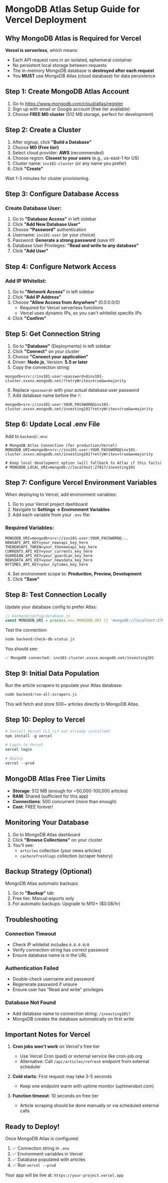 # MongoDB Atlas Setup Guide for Vercel Deployment

## Why MongoDB Atlas is Required for Vercel

**Vercel is serverless**, which means:
- Each API request runs in an isolated, ephemeral container
- No persistent local storage between requests
- The in-memory MongoDB database is **destroyed after each request**
- You **MUST** use MongoDB Atlas (cloud database) for data persistence

## Step 1: Create MongoDB Atlas Account

1. Go to https://www.mongodb.com/cloud/atlas/register
2. Sign up with email or Google account (free tier available)
3. Choose **FREE M0 cluster** (512 MB storage, perfect for development)

## Step 2: Create a Cluster

1. After signup, click **"Build a Database"**
2. Choose **M0 (Free tier)**
3. Select cloud provider: **AWS** (recommended)
4. Choose region: **Closest to your users** (e.g., us-east-1 for US)
5. Cluster name: `inv101-cluster` (or any name you prefer)
6. Click **"Create"**

Wait 1-3 minutes for cluster provisioning.

## Step 3: Configure Database Access

### Create Database User:
1. Go to **"Database Access"** in left sidebar
2. Click **"Add New Database User"**
3. Choose **"Password"** authentication
4. Username: `inv101-user` (or your choice)
5. Password: **Generate a strong password** (save it!)
6. Database User Privileges: **"Read and write to any database"**
7. Click **"Add User"**

## Step 4: Configure Network Access

### Add IP Whitelist:
1. Go to **"Network Access"** in left sidebar
2. Click **"Add IP Address"**
3. Choose **"Allow Access from Anywhere"** (0.0.0.0/0)
   - Required for Vercel serverless functions
   - Vercel uses dynamic IPs, so you can't whitelist specific IPs
4. Click **"Confirm"**

## Step 5: Get Connection String

1. Go to **"Database"** (Deployments) in left sidebar
2. Click **"Connect"** on your cluster
3. Choose **"Connect your application"**
4. Driver: **Node.js**, Version: **5.5 or later**
5. Copy the connection string:

```
mongodb+srv://inv101-user:<password>@inv101-cluster.xxxxx.mongodb.net/?retryWrites=true&w=majority
```

6. Replace `<password>` with your actual database user password
7. Add database name before the `?`:

```
mongodb+srv://inv101-user:YOUR_PASSWORD@inv101-cluster.xxxxx.mongodb.net/investing101?retryWrites=true&w=majority
```

## Step 6: Update Local .env File

Add to `backend/.env`:

```env
# MongoDB Atlas Connection (for production/Vercel)
MONGODB_URI=mongodb+srv://inv101-user:YOUR_PASSWORD@inv101-cluster.xxxxx.mongodb.net/investing101?retryWrites=true&w=majority

# Keep local development option (will fallback to Atlas if this fails)
# MONGODB_LOCAL_URI=mongodb://localhost:27017/investing101
```

## Step 7: Configure Vercel Environment Variables

When deploying to Vercel, add environment variables:

1. Go to your Vercel project dashboard
2. Navigate to **Settings → Environment Variables**
3. Add each variable from your `.env` file:

### Required Variables:
```
MONGODB_URI=mongodb+srv://inv101-user:YOUR_PASSWORD@...
NEWSAPI_API_KEY=your_newsapi_key_here
THENEWSAPI_TOKEN=your_thenewsapi_key_here
CURRENTS_API_KEY=your_currents_key_here
GUARDIAN_API_KEY=your_guardian_key_here
NEWSDATA_API_KEY=your_newsdata_key_here
NYTIMES_API_KEY=your_nytimes_key_here
```

4. Set environment scope to: **Production, Preview, Development**
5. Click **"Save"**

## Step 8: Test Connection Locally

Update your database config to prefer Atlas:

```javascript
// backend/config/database.js
const MONGODB_URI = process.env.MONGODB_URI || 'mongodb://localhost:27017/investing101';
```

Test the connection:

```powershell
node backend/check-db-status.js
```

You should see:
```
✅ MongoDB connected: inv101-cluster.xxxxx.mongodb.net/investing101
```

## Step 9: Initial Data Population

Run the article scrapers to populate your Atlas database:

```powershell
node backend/run-all-scrapers.js
```

This will fetch and store 500+ articles directly to MongoDB Atlas.

## Step 10: Deploy to Vercel

```powershell
# Install Vercel CLI (if not already installed)
npm install -g vercel

# Login to Vercel
vercel login

# Deploy
vercel --prod
```

## MongoDB Atlas Free Tier Limits

- **Storage**: 512 MB (enough for ~50,000-100,000 articles)
- **RAM**: Shared (sufficient for this app)
- **Connections**: 500 concurrent (more than enough)
- **Cost**: FREE forever!

## Monitoring Your Database

1. Go to MongoDB Atlas dashboard
2. Click **"Browse Collections"** on your cluster
3. You'll see:
   - `articles` collection (your news articles)
   - `cacherefreshlogs` collection (scraper history)

## Backup Strategy (Optional)

MongoDB Atlas automatic backups:
1. Go to **"Backup"** tab
2. Free tier: Manual exports only
3. For automatic backups: Upgrade to M10+ ($0.08/hr)

## Troubleshooting

### Connection Timeout
- Check IP whitelist includes `0.0.0.0/0`
- Verify connection string has correct password
- Ensure database name is in the URL

### Authentication Failed
- Double-check username and password
- Regenerate password if unsure
- Ensure user has "Read and write" privileges

### Database Not Found
- Add database name to connection string: `/investing101?`
- MongoDB creates the database automatically on first write

## Important Notes for Vercel

1. **Cron jobs won't work** on Vercel's free tier
   - Use Vercel Cron (paid) or external service like cron-job.org
   - Alternative: Call `/api/articles/refresh` endpoint from external scheduler

2. **Cold starts**: First request may take 3-5 seconds
   - Keep one endpoint warm with uptime monitor (uptimerobot.com)

3. **Function timeout**: 10 seconds on free tier
   - Article scraping should be done manually or via scheduled external calls

## Ready to Deploy!

Once MongoDB Atlas is configured:
1. ✅ Connection string in `.env`
2. ✅ Environment variables in Vercel
3. ✅ Database populated with articles
4. ✅ Run `vercel --prod`

Your app will be live at: `https://your-project.vercel.app`
